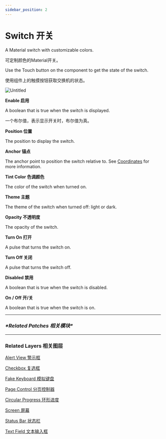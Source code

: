 ```yaml
---
sidebar_position: 2
---
```


# Switch 开关

A Material switch with customizable colors.

可定制颜色的Material开关。

Use the Touch button on the component to get the state of the switch.

使用组件上的触摸按钮获取交换机的状态。

![Untitled](https://s3.us-west-2.amazonaws.com/secure.notion-static.com/276d1b03-8e10-4998-823c-f895bf12b0c2/Untitled.png?X-Amz-Algorithm=AWS4-HMAC-SHA256&X-Amz-Content-Sha256=UNSIGNED-PAYLOAD&X-Amz-Credential=AKIAT73L2G45EIPT3X45%2F20220602%2Fus-west-2%2Fs3%2Faws4_request&X-Amz-Date=20220602T190357Z&X-Amz-Expires=86400&X-Amz-Signature=1ebb14cf937ff4dc007634a5e77337aa4c1ac91806418f186eb0c901de6616a9&X-Amz-SignedHeaders=host&response-content-disposition=filename%20%3D%22Untitled.png%22&x-id=GetObject)

**Enable 启用**

A boolean that is true when the switch is displayed.

一个布尔值，表示显示开关时，布尔值为真。

**Position 位置**

The position to display the switch.

**Anchor 锚点**

The anchor point to position the switch relative to. See [Coordinates](https://www.notion.so/Coordinates-bd835085db7c48e49e00a66e5e44caf2) for more information.

**Tint Color 色调颜色**

The color of the switch when turned on.

**Theme 主题**

The theme of the switch when turned off: light or dark.

**Opacity 不透明度**

The opacity of the switch.

**Turn On 打开**

A pulse that turns the switch on.

**Turn Off 关闭**

A pulse that turns the switch off.

**Disabled 禁用**

A boolean that is true when the switch is disabled.

**On / Off 开/关**

A boolean that is true when the switch is on.

------

### ***\*Related Patches 相关模块\****

------

### Related Layers 相关图层

[Alert View 警示框](https://www.notion.so/Alert-View-82a7c414b0c04e489c7efe4bea7a239d)

[Checkbox 复选框](https://www.notion.so/Checkbox-3b26d11b40fe4fd6b4331fa09afc1b47)

[Fake Keyboard 模拟键盘](https://www.notion.so/Fake-Keyboard-3feb346590de4ff3822b6079c7dc17b9)

[Page Control 分页控制器](https://www.notion.so/Page-Control-73fd8adb143a4b34a3267ece18dfd876)

[Circular Progress 环形进度](https://www.notion.so/Circular-Progress-df848ba8986b4983aaa59dbf7c05faae)

[Screen 屏幕](https://www.notion.so/Screen-a0d1e5fd463540a6b93c635a9706cab2)

[Status Bar 状态栏](https://www.notion.so/Status-Bar-c2583cf542a241949665528cff2c5031)

[Text Field 文本输入框](https://www.notion.so/Text-Field-4a2ab8b08c3a49d19b19e4f715dedf41)
